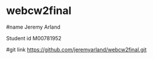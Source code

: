 # webcw2final

#name
Jeremy Arland

Student id
M00781952

#git link
https://github.com/jeremyarland/webcw2final.git
